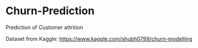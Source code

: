 # Churn-Prediction
Prediction of Customer attrition

Dataset from Kaggle:
https://www.kaggle.com/shubh0799/churn-modelling
